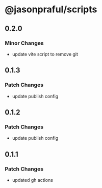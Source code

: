 # @jasonpraful/scripts

## 0.2.0

### Minor Changes

- update vite script to remove git

## 0.1.3

### Patch Changes

- update publish config

## 0.1.2

### Patch Changes

- update publish config

## 0.1.1

### Patch Changes

- updated gh actions
